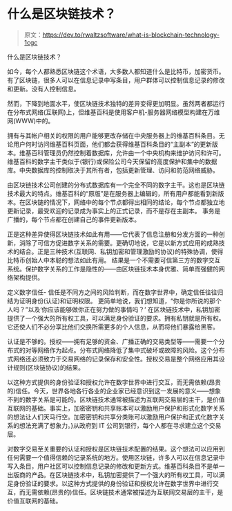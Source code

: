 # 什么是区块链技术？

> 原文：<https://dev.to/rwaltzsoftware/what-is-blockchain-technology-1cgc>

什么是区块链技术？

如今，每个人都熟悉区块链这个术语，大多数人都知道什么是比特币，加密货币。有了区块链，很多人可以在信息记录中写条目，用户群体可以控制信息记录的修改和更新。没有人控制信息。

然而，下降到地面水平，使区块链技术独特的差异变得更加明显。虽然两者都运行在分布式网络(互联网)上，但维基百科是使用客户机-服务器网络模型构建在万维网(WWW)中的。

拥有与其帐户相关的权限的用户能够更改存储在中央服务器上的维基百科条目。无论用户何时访问维基百科页面，他们都会获得维基百科条目的“主副本”的更新版本。维基百科管理员仍然控制着数据库，允许由一个中央机构来维护访问和许可。
维基百科的数字主干类似于(银行)或保险公司今天保留的高度保护和集中的数据库。中央数据库的控制取决于其所有者，包括更新管理、访问和防范网络威胁。

由区块链技术公司创建的分布式数据库有一个完全不同的数字主干。这也是区块链技术最大的特点。维基百科的“原版”是在服务器上编辑的，所有用户都能看到新版本。在区块链的情况下，网络中的每个节点都得出相同的结论，每个节点都独立地更新记录，最受欢迎的记录成为事实上的正式记录，而不是存在主副本。
事务是广播的，每个节点都在创建自己的事件更新版本。

正是这种差异使得区块链技术如此有用——它代表了信息注册和分发方面的一种创新，消除了可信方促进数字关系的需要。更确切地说，它是以新方式应用的成熟技术的结合。正是三种技术(互联网、私钥加密和管理激励的协议)的特殊协调，使得比特币创始人中本聪的想法如此有用。
结果是一个不需要可信第三方的数字交互系统。保护数字关系的工作是隐性的——由区块链技术本身优雅、简单而强健的网络架构提供。

定义数字信任-
信任是不同方之间的风险判断，而在数字世界中，确定信任往往归结为证明身份(认证)和证明权限。
更简单地说，我们想知道，“你是你所说的那个人吗？”以及‘你应该能够做你正在努力做的事情吗？’
在区块链技术中，私钥加密提供了一个强大的所有权工具，可以满足身份验证的要求。拥有私钥就是所有权。它还使人们不必分享比他们交换所需更多的个人信息，从而将他们暴露给黑客。

认证是不够的。授权——拥有足够的资金、广播正确的交易类型等——需要一个分布式的对等网络作为起点。分布式网络降低了集中式破坏或故障的风险。这个分布式网络还必须致力于交易网络的记录保存和安全性。授权交易是整个网络应用其设计规则(区块链协议)的结果。

以这种方式提供的身份验证和授权允许在数字世界中进行交互，而无需依赖(昂贵的)信任。今天，世界各地各行各业的企业家已经意识到这一发展的意义——想象不到的数字关系是可能的。区块链技术通常被描述为互联网交易层的主干，是价值互联网的基础。事实上，加密密钥和共享账本可以激励用户保护和形式化数字关系的想法让人们天马行空。加密密钥和共享分类账可以激励用户保护和正式化数字关系的想法充满了想象力。}从政府到 IT 公司到银行，每个人都在寻求建立这个交易层。

对数字交易至关重要的认证和授权是区块链技术配置的结果。这个想法可以应用到任何需要一个值得信赖的记录系统的地方。使用区块链，许多人可以在信息记录中写入条目，用户社区可以控制信息记录的修改和更新方式。维基百科条目不是单一出版商的产品。在区块链技术中，私钥加密提供了一个强大的所有权工具，可以满足身份验证的要求。以这种方式提供的身份验证和授权允许在数字世界中进行交互，而无需依赖(昂贵的)信任。区块链技术通常被描述为互联网交易层的主干，是价值互联网的基础。